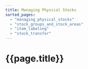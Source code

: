 ```yaml
---
title: Managing Physical Stocks
sorted_pages:
  - "managing_physical_stocks"
  - "stock_groups_and_stock_areas"
  - "item_labeling"
  - "stock_transfer"
---
```

# {{page.title}}

